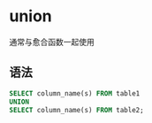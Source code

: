 # union

通常与愈合函数一起使用

## 语法

```sql
SELECT column_name(s) FROM table1
UNION
SELECT column_name(s) FROM table2;
```
